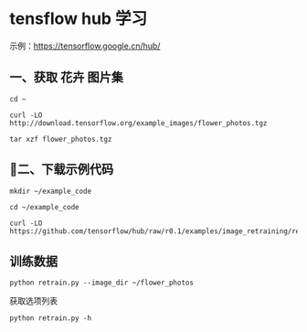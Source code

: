 # tensflow hub 学习

示例：https://tensorflow.google.cn/hub/


## 一、获取 花卉 图片集

```
cd ~

curl -LO http://download.tensorflow.org/example_images/flower_photos.tgz

tar xzf flower_photos.tgz
```

## 二、下载示例代码

```
mkdir ~/example_code

cd ~/example_code

curl -LO https://github.com/tensorflow/hub/raw/r0.1/examples/image_retraining/retrain.py

```

## 训练数据

```
python retrain.py --image_dir ~/flower_photos
```

获取选项列表

```
python retrain.py -h
```